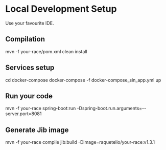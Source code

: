 # Local Development Setup

Use your favourite IDE. 

## Compilation
mvn -f your-race/pom.xml clean install

## Services setup
cd docker-compose
docker-compose -f docker-compose_sin_app.yml up

## Run your code
mvn -f your-race  spring-boot:run -Dspring-boot.run.arguments=--server.port=8081

## Generate Jib image
mvn -f your-race compile jib:build -Dimage=raquetelio/your-race:v1.3.1